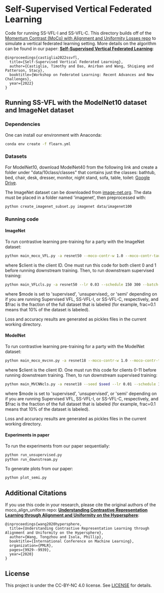 # Self-Supervised Vertical Federated Learning

Code for running SS-VFL-I and SS-VFL-C.
This directory builds off of the [Momentum Contrast (MoCo) with Alignment and Uniformity Losses repo](https://github.com/SsnL/moco_align_uniform) to simulate a vertical federated learning setting.
More details on the algorithm can be found in our paper: [**Self-Supervised Vertical Federated Learning**](https://openreview.net/pdf?id=z2RNsvYZZTf):

```
@inproceedings{castiglia2022ssvfl,
  title={Self-Supervised Vertical Federated Learning},
  author={Castiglia, Timothy and Das, Anirban and Wang, Shiqiang and Patterson, Stacy},
  booktitle={Workshop on Federated Learning: Recent Advances and New Challenges},
  year={2022}
}
```

## Running SS-VFL with the ModelNet10 dataset and ImageNet dataset

### Dependencies
One can install our environment with Anaconda:
```bash
conda env create -f flearn.yml 
```

### Datasets

For ModelNet10, download ModelNet40 from the following link and create a folder under "data/10class/classes" that contains just the classes: bathtub, bed, chair, desk, dresser, monitor, night stand, sofa, table, toilet: [Google Drive](https://drive.google.com/file/d/1YaGWesl9DyYNoE8Pfe80EmqHkoJ0XlKU/view?usp=sharing).

The ImageNet dataset can be downloaded from [image-net.org](https://image-net.org/challenges/LSVRC/2012/2012-downloads.php).
The data must be placed in a folder named 'imagenet', then preprocessed with:
```.bash
python create_imagenet_subset.py imagenet data/imagenet100 
```

### Running code

#### ImageNet

To run contrastive learning pre-training for a party with the ImageNet dataset:
```.bash
python main_moco_VFL.py -a resnet50 --moco-contr-w 1.0 --moco-contr-tau 0.2 --moco-unif-w 0 --moco-unif-t 0 --moco-align-w 0 --moco-align-alpha 0 --lr 0.03 --batch-size 128 --world-size 1 --rank 0 -j 16 --multiprocessing-distributed --client $client ./data/imagenet100/
```
where $client is the client ID. One must run this code for both client 0 and 1 before running downstream training.
Then, to run downstream supervised training:
```.bash
python main_VFLcls.py -a resnet50 --lr 0.03 --schedule 150 300 --batch-size 256 --mode $mode --labeled_frac $frac --epochs 500 --world-size 1 --rank 0 -j 16 --multiprocessing-distributed --pretrained ./results/mocom_VFL0_0.999_contr1tau0.2_b128_lr0.03_e120,160,200/checkpoint_0199.pth.tar 
```
where $mode is set to 'supervised', 'unsupervised;, or 'semi' depending on if you are running Supervised VFL, SS-VFL-I, or SS-VFL-C, respectively,
and $frac is the fraction of the full dataset that is labeled (for example, frac=0.1 means that 10% of the dataset is labeled).

Loss and accuracy results are generated as pickles files in the current working directory.

#### ModelNet

To run contrastive learning pre-training for a party with the ModelNet dataset:
```.bash
python main_moco_mvcnn.py -a resnet18 --moco-contr-w 1.0 --moco-contr-tau 0.2 --moco-unif-w 0 --moco-unif-t 0 --moco-align-w 0 --moco-align-alpha 0 --lr 0.03 --batch-size 32 --world-size 1 --rank 0 -j 16 --multiprocessing-distributed --client $client ./data/10class/classes/
```
where $client is the client ID. One must run this code for clients 0-11 before running downstream training.
Then, to run downstream supervised training:
```.bash
python main_MVCNNcls.py -a resnet18 --seed $seed --lr 0.01 --schedule 150 300 --batch-size 64 --mode $mode --labeled_frac $frac --epochs 500 --world-size 1 --rank 0 -j 16 --multiprocessing-distributed --pretrained ./results/mocom_mvcnn0_0.999_contr1tau0.2_b32_lr0.03_e120,160,200/checkpoint_0199.pth.tar ./data/10class/classes/
```
where $mode is set to 'supervised', 'unsupervised', or 'semi' depending on if you are running Supervised VFL, SS-VFL-I, or SS-VFL-C, respectively,
and $frac is the fraction of the full dataset that is labeled (for example, frac=0.1 means that 10% of the dataset is labeled).

Loss and accuracy results are generated as pickles files in the current working directory.

#### Experiments in paper
To run the experiments from our paper sequentially:
```.bash
python run_unsupervised.py
python run_downstream.py
```

To generate plots from our paper:
```.bash
python plot_semi.py
```

## Additional Citations
If you use this code in your research, please cite the original authors of the moco_align_uniform repo: [**Understanding Contrastive Representation Learning through Alignment and Uniformity on the Hypersphere**](https://arxiv.org/abs/2005.10242):
```
@inproceedings{wang2020hypersphere,
  title={Understanding Contrastive Representation Learning through Alignment and Uniformity on the Hypersphere},
  author={Wang, Tongzhou and Isola, Phillip},
  booktitle={International Conference on Machine Learning},
  organization={PMLR},
  pages={9929--9939},
  year={2020}
}
```

## License

This project is under the CC-BY-NC 4.0 license. See [LICENSE](LICENSE) for details.
